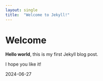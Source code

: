 ```yaml
---
layout: single
title:  "Welcome to Jekyll!"
---
```


# Welcome

**Hello world**, this is my first Jekyll blog post.

I hope you like it!

2024-06-27
